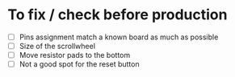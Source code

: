 # To fix / check before production

* [ ] Pins assignment match a known board as much as possible
* [ ] Size of the scrollwheel
* [ ] Move resistor pads to the bottom
* [ ] Not a good spot for the reset button